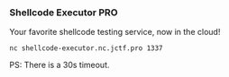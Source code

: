 ### Shellcode Executor PRO
Your favorite shellcode testing service, now in the cloud!

```
nc shellcode-executor.nc.jctf.pro 1337
```

PS: There is a 30s timeout.
